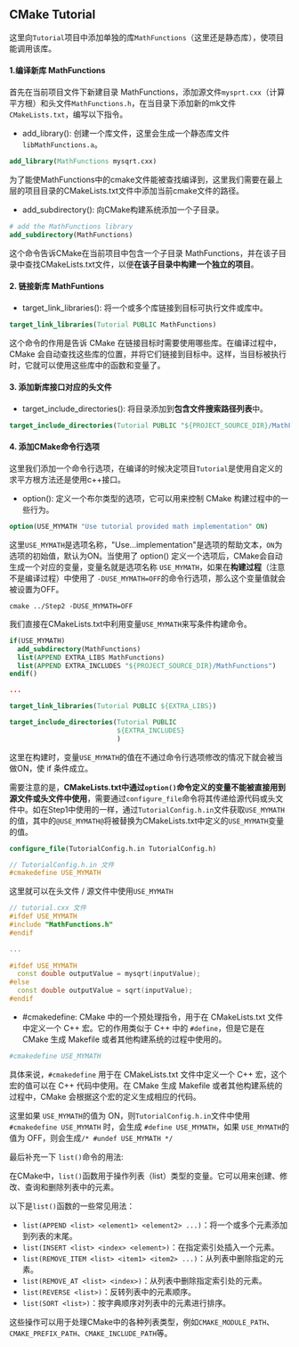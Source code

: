 ## CMake Tutorial

这里向`Tutorial`项目中添加单独的库`MathFunctions`（这里还是静态库），使项目能调用该库。

#### 1.编译新库 MathFunctions

首先在当前项目文件下新建目录 MathFunctions，添加源文件`mysprt.cxx`（计算平方根）和头文件`MathFunctions.h`，在当目录下添加新的mk文件`CMakeLists.txt`，编写以下指令。

* add_library(): 创建一个库文件，这里会生成一个静态库文件 `libMathFunctions.a`。

```cmake
add_library(MathFunctions mysqrt.cxx)
```

为了能使MathFunctions中的cmake文件能被查找编译到，这里我们需要在最上层的项目目录的CMakeLists.txt文件中添加当前cmake文件的路径。

* add_subdirectory(): 向CMake构建系统添加一个子目录。

```cmake
# add the MathFunctions library
add_subdirectory(MathFunctions)
```

这个命令告诉CMake在当前项目中包含一个子目录 MathFunctions，并在该子目录中查找CMakeLists.txt文件，以便**在该子目录中构建一个独立的项目**。

#### 2. 链接新库 MathFuntions

* target_link_libraries(): 将一个或多个库链接到目标可执行文件或库中。

```cmake
target_link_libraries(Tutorial PUBLIC MathFunctions)
```

这个命令的作用是告诉 CMake 在链接目标时需要使用哪些库。在编译过程中，CMake 会自动查找这些库的位置，并将它们链接到目标中。这样，当目标被执行时，它就可以使用这些库中的函数和变量了。

#### 3. 添加新库接口对应的头文件

* target_include_directories(): 将目录添加到**包含文件搜索路径列表**中。

```cmake
target_include_directories(Tutorial PUBLIC "${PROJECT_SOURCE_DIR}/MathFunctions")
```

#### 4. 添加CMake命令行选项

这里我们添加一个命令行选项，在编译的时候决定项目`Tutorial`是使用自定义的求平方根方法还是使用c++接口。

* option(): 定义一个布尔类型的选项，它可以用来控制 CMake 构建过程中的一些行为。

```cmake
option(USE_MYMATH "Use tutorial provided math implementation" ON)
```

这里`USE_MYMATH`是选项名称，"Use...implementation"是选项的帮助文本，`ON`为选项的初始值，默认为ON。当使用了 option() 定义一个选项后，CMake会自动生成一个对应的变量，变量名就是选项名称 `USE_MYMATH`，如果在**构建过程**（注意不是编译过程）中使用了 `-DUSE_MYMATH=OFF`的命令行选项，那么这个变量值就会被设置为OFF。

```shell
cmake ../Step2 -DUSE_MYMATH=OFF
```

我们直接在CMakeLists.txt中利用变量`USE_MYMATH`来写条件构建命令。

```cmake
if(USE_MYMATH)
  add_subdirectory(MathFunctions)
  list(APPEND EXTRA_LIBS MathFunctions)
  list(APPEND EXTRA_INCLUDES "${PROJECT_SOURCE_DIR}/MathFunctions")
endif()

...

target_link_libraries(Tutorial PUBLIC ${EXTRA_LIBS})

target_include_directories(Tutorial PUBLIC
                           ${EXTRA_INCLUDES}
                           )
```

这里在构建时，变量`USE_MYMATH`的值在不通过命令行选项修改的情况下就会被当做ON，使 if 条件成立。

需要注意的是，**CMakeLists.txt中通过`option()`命令定义的变量不能被直接用到源文件或头文件中使用**，需要通过`configure_file`命令将其传递给源代码或头文件中。如在Step1中使用的一样，通过`TutorialConfig.h.in`文件获取`USE_MYMATH`的值，其中的`@USE_MYMATH@`将被替换为CMakeLists.txt中定义的`USE_MYMATH`变量的值。

```cmake
configure_file(TutorialConfig.h.in TutorialConfig.h)
```

```c++
// TutorialConfig.h.in 文件
#cmakedefine USE_MYMATH
```

这里就可以在头文件 / 源文件中使用`USE_MYMATH`

```c++
// tutorial.cxx 文件
#ifdef USE_MYMATH
#include "MathFunctions.h"
#endif

...
    
#ifdef USE_MYMATH
  const double outputValue = mysqrt(inputValue);
#else
  const double outputValue = sqrt(inputValue);
#endif
```

* #cmakedefine: CMake 中的一个预处理指令，用于在 CMakeLists.txt 文件中定义一个 C++ 宏。它的作用类似于 C++ 中的 `#define`，但是它是在 CMake 生成 Makefile 或者其他构建系统的过程中使用的。

```cmake
#cmakedefine USE_MYMATH
```

具体来说，`#cmakedefine` 用于在 CMakeLists.txt 文件中定义一个 C++ 宏，这个宏的值可以在 C++ 代码中使用。在 CMake 生成 Makefile 或者其他构建系统的过程中，CMake 会根据这个宏的定义生成相应的代码。

这里如果 `USE_MYMATH`的值为 ON，则`TutorialConfig.h.in`文件中使用 `#cmakedefine USE_MYMATH` 时，会生成 `#define USE_MYMATH`，如果 `USE_MYMATH`的值为 OFF，则会生成`/* #undef USE_MYMATH */`



最后补充一下 `list()`命令的用法:

在CMake中，`list()`函数用于操作列表（list）类型的变量。它可以用来创建、修改、查询和删除列表中的元素。

以下是`list()`函数的一些常见用法：

- `list(APPEND <list> <element1> <element2> ...)`：将一个或多个元素添加到列表的末尾。
- `list(INSERT <list> <index> <element>)`：在指定索引处插入一个元素。
- `list(REMOVE_ITEM <list> <item1> <item2> ...)`：从列表中删除指定的元素。
- `list(REMOVE_AT <list> <index>)`：从列表中删除指定索引处的元素。
- `list(REVERSE <list>)`：反转列表中的元素顺序。
- `list(SORT <list>)`：按字典顺序对列表中的元素进行排序。

这些操作可以用于处理CMake中的各种列表类型，例如`CMAKE_MODULE_PATH`、`CMAKE_PREFIX_PATH`、`CMAKE_INCLUDE_PATH`等。

